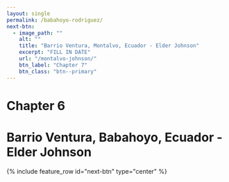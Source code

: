 ```yaml
---
layout: single
permalink: /babahoyo-rodriguez/
next-btn:
  - image_path: ""
    alt: ""
    title: "Barrio Ventura, Montalvo, Ecuador - Elder Johnson"
    excerpt: "FILL IN DATE"
    url: "/montalvo-johnson/"
    btn_label: "Chapter 7"
    btn_class: "btn--primary"
---
```


# Chapter 6
# Barrio Ventura, Babahoyo, Ecuador - Elder Johnson

{% include feature_row id="next-btn" type="center" %}